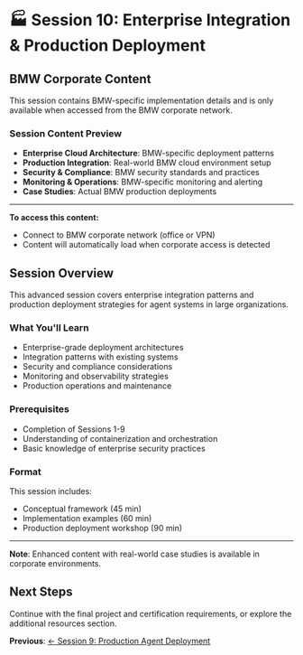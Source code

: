 # 🏭 Session 10: Enterprise Integration & Production Deployment

<div class="corporate-only">

## BMW Corporate Content

This session contains BMW-specific implementation details and is only available when accessed from the BMW corporate network.

### Session Content Preview

- **Enterprise Cloud Architecture**: BMW-specific deployment patterns
- **Production Integration**: Real-world BMW cloud environment setup  
- **Security & Compliance**: BMW security standards and practices
- **Monitoring & Operations**: BMW-specific monitoring and alerting
- **Case Studies**: Actual BMW production deployments

---

**To access this content:**
- Connect to BMW corporate network (office or VPN)
- Content will automatically load when corporate access is detected

</div>

<div class="public-content">

## Session Overview

This advanced session covers enterprise integration patterns and production deployment strategies for agent systems in large organizations.

### What You'll Learn

- Enterprise-grade deployment architectures
- Integration patterns with existing systems
- Security and compliance considerations
- Monitoring and observability strategies
- Production operations and maintenance

### Prerequisites

- Completion of Sessions 1-9
- Understanding of containerization and orchestration
- Basic knowledge of enterprise security practices

### Format

This session includes:
- Conceptual framework (45 min)
- Implementation examples (60 min) 
- Production deployment workshop (90 min)

---

**Note**: Enhanced content with real-world case studies is available in corporate environments.

</div>

## Next Steps

Continue with the final project and certification requirements, or explore the additional resources section.

**Previous**: [← Session 9: Production Agent Deployment](Session9_Production_Agent_Deployment.md)